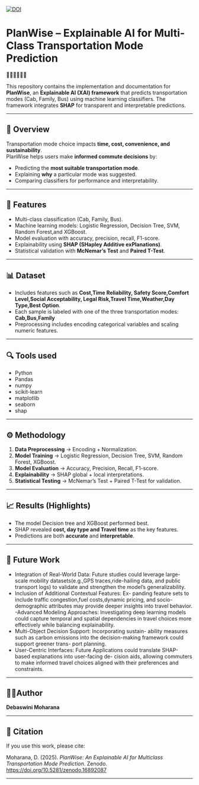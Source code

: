 [![DOI](https://zenodo.org/badge/DOI/10.5281/zenodo.16892087.svg)](https://doi.org/10.5281/zenodo.16892087)



# PlanWise – Explainable AI for Multi-Class Transportation Mode Prediction  

🚖👨‍👩‍👧‍👦🚌  

This repository contains the implementation and documentation for **PlanWise**, an **Explainable AI (XAI) framework** that predicts transportation modes (Cab, Family, Bus) using machine learning classifiers. The framework integrates **SHAP** for transparent and interpretable predictions.  

---

## 📌 Overview  
Transportation mode choice impacts **time, cost, convenience, and sustainability**.  
PlanWise helps users make **informed commute decisions** by:  
- Predicting the **most suitable transportation mode**.  
- Explaining **why** a particular mode was suggested.  
- Comparing classifiers for performance and interpretability.  

---

## 🚀 Features  
- Multi-class classification (Cab, Family, Bus).  
- Machine learning models: Logistic Regression, Decision Tree, SVM, Random Forest,and XGBoost.  
- Model evaluation with accuracy, precision, recall, F1-score.  
- Explainability using **SHAP (SHapley Additive exPlanations)**.  
- Statistical validation with **McNemar’s Test** and **Paired T-Test**.  

---

## 📊 Dataset  
- Includes features such as **Cost,Time Reliability,
Safety Score,Comfort Level,Social Acceptability,
Legal Risk,Travel Time,Weather,Day Type,Best Option**.  
- Each sample is labeled with one of the three transportation modes: **Cab,Bus,Family**  
- Preprocessing includes encoding categorical variables and scaling numeric features.  

---

##  🔍 Tools used

- Python 
- Pandas
- numpy
- scikit-learn
- matplotlib
- seaborn
- shap

---

## ⚙️ Methodology  
1. **Data Preprocessing** → Encoding + Normalization.  
2. **Model Training** → Logistic Regression, Decision Tree, SVM, Random Forest, XGBoost.  
3. **Model Evaluation** → Accuracy, Precision, Recall, F1-score.  
4. **Explainability** → SHAP global + local interpretations.  
5. **Statistical Testing** → McNemar’s Test + Paired T-Test for validation.  

---

## 📈 Results (Highlights)  
- The model Decision tree and XGBoost  performed best.  
- SHAP revealed  **cost, day type and Travel time** as the key features.  
- Predictions are both **accurate** and **interpretable**.  

---

## 🔮 Future Work  
- Integration of Real-World Data: Future studies
could leverage large-scale mobility datasets(e.g.,GPS
traces,ride-hailing data, and public transport logs) to
validate and strengthen the model’s generalizability. 
- Inclusion of Additional Contextual Features: Ex-
panding feature sets to include traffic congestion,fuel
costs,dynamic pricing, and socio-demographic attributes
may provide deeper insights into travel behavior.
-Advanced Modeling Approaches: Investigating deep
learning models could capture temporal and spatial
dependencies in travel choices more effectively while
balancing explainability.
- Multi-Object Decision Support: Incorporating sustain-
ability measures such as carbon emissions into the
decision-making framework could support greener trans-
port planning.
- User-Centric Interfaces: Future Applications could
translate SHAP-based explanations into user-facing de-
cision aids, allowing commuters to make informed travel
choices aligned with their preferences and constraints.  

---

## 👩‍💻Author
**Debaswini Moharana**

---

## 📖 Citation
If you use this work, please cite:

Moharana, D. (2025). *PlanWise: An Explainable AI for Multiclass Transportation Mode Prediction*. Zenodo. https://doi.org/10.5281/zenodo.16892087

---

